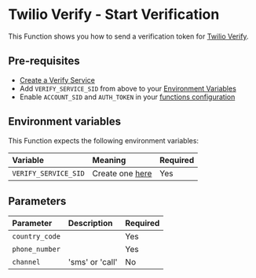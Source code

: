 # Twilio Verify - Start Verification

This Function shows you how to send a verification token for [Twilio Verify]().

## Pre-requisites

 *  [Create a Verify Service](https://www.twilio.com/console/verify/services)
 *  Add `VERIFY_SERVICE_SID` from above to your [Environment Variables](https://www.twilio.com/console/functions/configure)
 *  Enable `ACCOUNT_SID` and `AUTH_TOKEN` in your [functions configuration](https://www.twilio.com/console/functions/configure)

## Environment variables

This Function expects the following environment variables:

| Variable             | Meaning                                                            | Required |
| :------------------- | :----------------------------------------------------------------- | :------- |
| `VERIFY_SERVICE_SID` | Create one [here](https://www.twilio.com/console/runtime/api-keys) | Yes      |

## Parameters

| Parameter            | Description     | Required |
| :------------------- | :---------------| :------- |
| `country_code`       |                 | Yes      |
| `phone_number`       |                 | Yes      |
| `channel`            | 'sms' or 'call' | No       |
